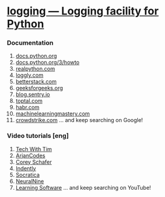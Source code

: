 # [logging — Logging facility for Python](https://docs.python.org/3/library/logging.html)
### Documentation
1. [docs.python.org](https://docs.python.org/3/library/logging.html)
2. [docs.python.org/3/howto](https://docs.python.org/3/howto/logging.html)
3. [realpython.com](https://realpython.com/python-logging/)
4. [loggly.com](https://www.loggly.com/ultimate-guide/python-logging-basics/)
5. [betterstack.com](https://betterstack.com/community/guides/logging/how-to-start-logging-with-python/)
6. [geeksforgeeks.org](https://www.geeksforgeeks.org/logging-in-python/)
7. [blog.sentry.io](https://blog.sentry.io/logging-in-python-a-developers-guide/)
8. [toptal.com](https://www.toptal.com/python/in-depth-python-logging)
9. [habr.com](https://habr.com/ru/companies/wunderfund/articles/683880/)
10. [machinelearningmastery.com](https://machinelearningmastery.com/logging-in-python/)
11. [crowdstrike.com](https://www.crowdstrike.com/guides/python-logging/)
... and keep searching on Google!
### Video tutorials [eng]
1. [Tech With Tim](https://www.youtube.com/watch?v=urrfJgHwIJA)
2. [ArjanCodes](https://www.youtube.com/watch?v=pxuXaaT1u3k)
3. [Corey Schafer](https://www.youtube.com/watch?v=-ARI4Cz-awo)
4. [Indently](https://www.youtube.com/watch?v=NRLSyyYv2N0)
5. [Socratica](https://www.youtube.com/watch?v=g8nQ90Hk328)
6. [NeuralNine](https://www.youtube.com/watch?v=m08LtvC3jaY)
7. [Learning Software](https://www.youtube.com/watch?v=wrpu-Qr_Yvk&list=PLCgehTvigkDPyr-MIjjxuCTMY5jC1BdD7)
... and keep searching on YouTube!